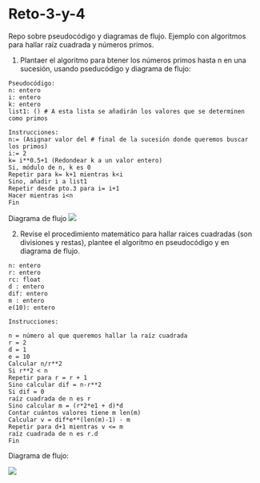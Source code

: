 # Reto-3-y-4
Repo sobre pseudocódigo y diagramas de flujo. Ejemplo con algoritmos para hallar raíz cuadrada y números primos.

1.	Plantaer el algoritmo para btener los números primos hasta n en una sucesión, usando pseducódigo y diagrama de flujo:


```
Pseudocódigo:
n: entero
i: entero
k: entero
list1: () # A esta lista se añadirán los valores que se determinen como primos

Instrucciones:
n:= (Asignar valor del # final de la sucesión donde queremos buscar los primos)
i:= 2
k= i**0.5+1 (Redondear k a un valor entero)
Si, módulo de n, k es 0
Repetir para k= k+1 mientras k<i
Sino, añadir i a list1
Repetir desde pto.3 para i= i+1
Hacer mientras i<n
Fin

```

Diagrama de flujo
[![](https://mermaid.ink/img/pako:eNpVUs1u00AQfpVPy6U_KWqQuFhNUZrQ0gMcCCfiHqb2pB3Zng27axBK8jA8Auoj5MUY20Ft9zS7-_3NaDau8CW7zK1q_6t4pJDwbZ4r7EyPblUK8cc4O7u8WmoG1sTBjyDPZfVc1hLTOMMUHBP1N0Jk0P4vlRL2fxS1j_hJtQ8c8aPl7rdkIzeirCh847EO0vh4NyS46pwxWyommEZ5UAoD32g13mAlSrXVqM2pLTjK_klRerUn0w9sUrhvY2G8znsQt_wTvLPoE8jJyfnb96djLLok94zAPdvwFQitHuyGFg-pZn2q-abZP5Vt7Tt_NTVrG-cfdgNm3mG2C9ni4_IrrzlJwJoCdaaV-TVikoEiqgu567A3L3lf_PZ6eZgbBMMwxwNuI7iAHmxu-ii9z6fXPtainA4UzF6BTRy3R9eix7m6kWts_CSlbcCmg-UuPXLDucusLClUuct1Zzhqk1_81sJlKbQ8cu26pMRzoYdAjctWVEd75VKSD5-Hleo3a-TWpN-9_4_Z_QNFT8ta?type=png)](https://mermaid.live/edit#pako:eNpVUs1u00AQfpVPy6U_KWqQuFhNUZrQ0gMcCCfiHqb2pB3Zng27axBK8jA8Auoj5MUY20Ft9zS7-_3NaDau8CW7zK1q_6t4pJDwbZ4r7EyPblUK8cc4O7u8WmoG1sTBjyDPZfVc1hLTOMMUHBP1N0Jk0P4vlRL2fxS1j_hJtQ8c8aPl7rdkIzeirCh847EO0vh4NyS46pwxWyommEZ5UAoD32g13mAlSrXVqM2pLTjK_klRerUn0w9sUrhvY2G8znsQt_wTvLPoE8jJyfnb96djLLok94zAPdvwFQitHuyGFg-pZn2q-abZP5Vt7Tt_NTVrG-cfdgNm3mG2C9ni4_IrrzlJwJoCdaaV-TVikoEiqgu567A3L3lf_PZ6eZgbBMMwxwNuI7iAHmxu-ii9z6fXPtainA4UzF6BTRy3R9eix7m6kWts_CSlbcCmg-UuPXLDucusLClUuct1Zzhqk1_81sJlKbQ8cu26pMRzoYdAjctWVEd75VKSD5-Hleo3a-TWpN-9_4_Z_QNFT8ta)

2. Revise el procedimiento matemático para hallar raices cuadradas (son divisiones y restas), plantee el algoritmo en pseudocódigo y en diagrama de flujo.

```
n: entero
r: entero
rc: float
d : entero
dif: entero
m : entero
e(10): entero

Instrucciones: 

n = número al que queremos hallar la raíz cuadrada 
r = 2
d = 1
e = 10
Calcular n/r**2
Si r**2 < n
Repetir para r = r + 1 
Sino calcular dif = n-r**2
Si dif = 0 
raíz cuadrada de n es r
Sino calcular m = (r*2*e1 + d)*d 
Contar cuántos valores tiene m len(m)
Calcular v = dif*e**(len(m)-1) - m
Repetir para d+1 mientras v <= m
raíz cuadrada de n es r.d
Fin

```

Diagrama de flujo:

[![](https://mermaid.ink/img/pako:eNp1UsFy0zAQ_ZUdnVrXAZKjp4WhCSlpmx4oJ-wcdqwN0SBLZiOHgSSf1K_gx1jFceIe8EWrfW_3Pa13q0qvSWVqaf2vcoUc4OukcCDfx4uZM6XxlzAYvL_NXQbkArGHG3BNFQNNFn42BGuSwxATrNBaZLAIjH9f_kDZoGbUmAL3ykcpaOjdh3I3yy6RQgXnmM7hpgsXrcHbaAzG-Rht2URZ95aTZHRExwd0so0puAYHH_YtMInA7tns4FP-hWoKhqFGFstiheEKhovIGPfZT34H07zshMRtnMKgJzeNvLtti7w7id2dxD7nr0ci0xNTtAZe9KmiNDsLVdFSMkpoKL50oo_UWaTe55YcVMfU_eG5DzmcprGR2minamwwtTUlag-1ZyAgS5t4Qzi0GAyhIufXsEEruBjruj7Ero-vx6SvhG7kTzBKBVzfCDvSZm3JY4zn_33sm-4N88h7upgad6lSJftUodGyiNsIFyqsqKJCZRJq5B-FKtxeeNgE__zblSoL3FCqmlpjoInB74yVypZo15IlbYLnebvZhwVPVY3um_cdZ_8PmY3qxQ?type=png)](https://mermaid.live/edit#pako:eNp1UsFy0zAQ_ZUdnVrXAZKjp4WhCSlpmx4oJ-wcdqwN0SBLZiOHgSSf1K_gx1jFceIe8EWrfW_3Pa13q0qvSWVqaf2vcoUc4OukcCDfx4uZM6XxlzAYvL_NXQbkArGHG3BNFQNNFn42BGuSwxATrNBaZLAIjH9f_kDZoGbUmAL3ykcpaOjdh3I3yy6RQgXnmM7hpgsXrcHbaAzG-Rht2URZ95aTZHRExwd0so0puAYHH_YtMInA7tns4FP-hWoKhqFGFstiheEKhovIGPfZT34H07zshMRtnMKgJzeNvLtti7w7id2dxD7nr0ci0xNTtAZe9KmiNDsLVdFSMkpoKL50oo_UWaTe55YcVMfU_eG5DzmcprGR2minamwwtTUlag-1ZyAgS5t4Qzi0GAyhIufXsEEruBjruj7Ero-vx6SvhG7kTzBKBVzfCDvSZm3JY4zn_33sm-4N88h7upgad6lSJftUodGyiNsIFyqsqKJCZRJq5B-FKtxeeNgE__zblSoL3FCqmlpjoInB74yVypZo15IlbYLnebvZhwVPVY3um_cdZ_8PmY3qxQ)


